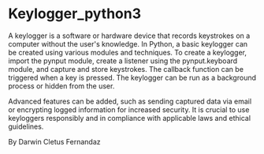 # Keylogger_python3
A keylogger is a software or hardware device that records keystrokes on a computer without the user's knowledge. In Python, a basic keylogger can be created using various modules and techniques. To create a keylogger, import the pynput module, create a listener using the pynput.keyboard module, and capture and store keystrokes. The callback function can be triggered when a key is pressed. The keylogger can be run as a background process or hidden from the user.

Advanced features can be added, such as sending captured data via email or encrypting logged information for increased security. It is crucial to use keyloggers responsibly and in compliance with applicable laws and ethical guidelines.

By  Darwin Cletus Fernandaz 
